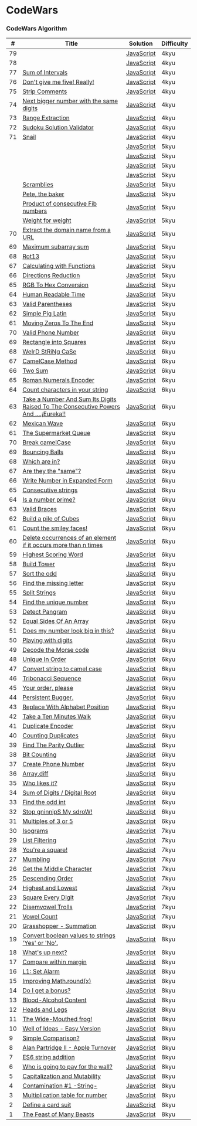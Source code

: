 # CodeWars

### CodeWars Algorithm

| #   | Title                                                                                                                                                          | Solution                                                    | Difficulty |
| --- | -------------------------------------------------------------------------------------------------------------------------------------------------------------- | ----------------------------------------------------------- | ---------- |
| 79  | []()                                                                                                                                                           | [JavaScript](./4kyu/positive/9.js)                          | 4kyu       |
| 78  | []()                                                                                                                                                           | [JavaScript](./4kyu/positive/8.js)                          | 4kyu       |
| 77  | [Sum of Intervals](https://www.codewars.com/kata/52b7ed099cdc285c300001cd/train/javascript)                                                                    | [JavaScript](./4kyu/positive/7.sumIntervals.js)             | 4kyu       |
| 76  | [Don't give me five! Really!](https://www.codewars.com/kata/621f89cc94d4e3001bb99ef4/train/javascript)                                                         | [JavaScript](./4kyu/positive/6.dontGiveMeFive.js)           | 4kyu       |
| 75  | [Strip Comments](https://www.codewars.com/kata/51c8e37cee245da6b40000bd/train/javascript)                                                                      | [JavaScript](./4kyu/positive/5.solution.js)                 | 4kyu       |
| 74  | [Next bigger number with the same digits](https://www.codewars.com/kata/55983863da40caa2c900004e/train/javascript)                                             | [JavaScript](./4kyu/positive/4.nextBigger.js)               | 4kyu       |
| 73  | [Range Extraction](https://www.codewars.com/kata/51ba717bb08c1cd60f00002f/train/javascript)                                                                    | [JavaScript](./4kyu/positive/3.solution.js)                 | 4kyu       |
| 72  | [Sudoku Solution Validator](https://www.codewars.com/kata/529bf0e9bdf7657179000008/train/javascript)                                                           | [JavaScript](./4kyu/positive/2.validSolution.js)            | 4kyu       |
| 71  | [Snail](https://www.codewars.com/kata/521c2db8ddc89b9b7a0000c1/train/javascript)                                                                               | [JavaScript](./4kyu/positive/1.snail.js)                    | 4kyu       |
|     | []()                                                                                                                                                           | [JavaScript](./5kyu/positive/.js)                           | 5kyu       |
|     | []()                                                                                                                                                           | [JavaScript](./5kyu/positive/.js)                           | 5kyu       |
|     | []()                                                                                                                                                           | [JavaScript](./5kyu/positive/.js)                           | 5kyu       |
|     | []()                                                                                                                                                           | [JavaScript](./5kyu/positive/.js)                           | 5kyu       |
|     | [Scramblies](https://www.codewars.com/kata/55c04b4cc56a697bb0000048/train/javascript)                                                                          | [JavaScript](./5kyu/positive/14.scramble.js)                | 5kyu       |
|     | [Pete, the baker](https://www.codewars.com/kata/525c65e51bf619685c000059/train/javascript)                                                                     | [JavaScript](./5kyu/positive/13.cakes.js)                   | 5kyu       |
|     | [Product of consecutive Fib numbers](https://www.codewars.com/kata/5541f58a944b85ce6d00006a/train/javascript)                                                  | [JavaScript](./5kyu/positive/12.productFib.js)              | 5kyu       |
|     | [Weight for weight](https://www.codewars.com/kata/55c6126177c9441a570000cc/train/javascript)                                                                   | [JavaScript](./5kyu/positive/11.orderWeight.js)             | 5kyu       |
| 70  | [Extract the domain name from a URL](https://www.codewars.com/kata/514a024011ea4fb54200004b/train/javascript)                                                  | [JavaScript](./5kyu/positive/10.domainName.js)              | 5kyu       |
| 69  | [Maximum subarray sum](https://www.codewars.com/kata/54521e9ec8e60bc4de000d6c/train/javascript)                                                                | [JavaScript](./5kyu/positive/9.maxSequence.js)              | 5kyu       |
| 68  | [Rot13](https://www.codewars.com/kata/530e15517bc88ac656000716/train/javascript)                                                                               | [JavaScript](./5kyu/positive/8.rot13.js)                    | 5kyu       |
| 67  | [Calculating with Functions](https://www.codewars.com/kata/525f3eda17c7cd9f9e000b39/train/javascript)                                                          | [JavaScript](./5kyu/positive/7.zero.js)                     | 5kyu       |
| 66  | [Directions Reduction](https://www.codewars.com/kata/550f22f4d758534c1100025a/train/javascript)                                                                | [JavaScript](./5kyu/positive/6.dirReduc.js)                 | 5kyu       |
| 65  | [RGB To Hex Conversion](https://www.codewars.com/kata/513e08acc600c94f01000001/train/javascript)                                                               | [JavaScript](./5kyu/positive/5.rgb.js)                      | 5kyu       |
| 64  | [Human Readable Time](https://www.codewars.com/kata/52685f7382004e774f0001f7/train/javascript)                                                                 | [JavaScript](./5kyu/positive/4.humanReadable.js)            | 5kyu       |
| 63  | [Valid Parentheses](https://www.codewars.com/kata/52774a314c2333f0a7000688/train/javascript)                                                                   | [JavaScript](./5kyu/positive/3.validParentheses.js)         | 5kyu       |
| 62  | [Simple Pig Latin](https://www.codewars.com/kata/520b9d2ad5c005041100000f/train/javascript)                                                                    | [JavaScript](./5kyu/positive/2.pigIt.js)                    | 5kyu       |
| 61  | [Moving Zeros To The End](https://www.codewars.com/kata/52597aa56021e91c93000cb0/train/javascript)                                                             | [JavaScript](./5kyu/positive/1.moveZeros.js)                | 5kyu       |
| 70  | [Valid Phone Number](https://www.codewars.com/kata/525f47c79f2f25a4db000025/train/javascript)                                                                  | [JavaScript](./6kyu/positive/50.validPhoneNumber.js)        | 6kyu       |
| 69  | [Rectangle into Squares](https://www.codewars.com/kata/55466989aeecab5aac00003e/train/javascript)                                                              | [JavaScript](./6kyu/positive/49.sqInRect.js)                | 6kyu       |
| 68  | [WeIrD StRiNg CaSe](https://www.codewars.com/kata/52b757663a95b11b3d00062d/train/javascript)                                                                   | [JavaScript](./6kyu/positive/48.toWeirdCase.js)             | 6kyu       |
| 67  | [CamelCase Method](https://www.codewars.com/kata/587731fda577b3d1b0001196/train/javascript)                                                                    | [JavaScript](./6kyu/positive/47.camelCase.js)               | 6kyu       |
| 66  | [Two Sum](https://www.codewars.com/kata/52c31f8e6605bcc646000082/train/javascript)                                                                             | [JavaScript](./6kyu/positive/46.twoSum.js)                  | 6kyu       |
| 65  | [Roman Numerals Encoder](https://www.codewars.com/kata/51b62bf6a9c58071c600001b/train/javascript)                                                              | [JavaScript](./6kyu/positive/45.solution.js)                | 6kyu       |
| 64  | [Count characters in your string](https://www.codewars.com/kata/52efefcbcdf57161d4000091/train/javascript)                                                     | [JavaScript](./6kyu/positive/44.count.js)                   | 6kyu       |
| 63  | [Take a Number And Sum Its Digits Raised To The Consecutive Powers And ....¡Eureka!!](https://www.codewars.com/kata/5626b561280a42ecc50000d1/train/javascript) | [JavaScript](./6kyu/positive/43.sumDigPow.js)               | 6kyu       |
| 62  | [Mexican Wave](https://www.codewars.com/kata/58f5c63f1e26ecda7e000029/train/javascript)                                                                        | [JavaScript](./6kyu/positive/42.wave.js)                    | 6kyu       |
| 61  | [The Supermarket Queue](https://www.codewars.com/kata/57b06f90e298a7b53d000a86/train/javascript)                                                               | [JavaScript](./6kyu/positive/41.queueTime.js)               | 6kyu       |
| 70  | [Break camelCase](https://www.codewars.com/kata/5208f99aee097e6552000148/train/javascript)                                                                     | [JavaScript](./6kyu/positive/40.solution.js)                | 6kyu       |
| 69  | [Bouncing Balls](https://www.codewars.com/kata/5544c7a5cb454edb3c000047/train/javascript)                                                                      | [JavaScript](./6kyu/positive/39.bouncingBall.js)            | 6kyu       |
| 68  | [Which are in?](https://www.codewars.com/kata/550554fd08b86f84fe000a58/train/javascript)                                                                       | [JavaScript](./6kyu/positive/38.inArray.js)                 | 6kyu       |
| 67  | [Are they the "same"?](https://www.codewars.com/kata/550498447451fbbd7600041c/train/javascript)                                                                | [JavaScript](./6kyu/positive/37.comp.js)                    | 6kyu       |
| 66  | [Write Number in Expanded Form](https://www.codewars.com/kata/5842df8ccbd22792a4000245/train/javascript)                                                       | [JavaScript](./6kyu/positive/36.expandedForm.js)            | 6kyu       |
| 65  | [Consecutive strings](https://www.codewars.com/kata/56a5d994ac971f1ac500003e/train/javascript)                                                                 | [JavaScript](./6kyu/positive/35.longestConsec.js)           | 6kyu       |
| 64  | [Is a number prime?](https://www.codewars.com/kata/5262119038c0985a5b00029f/train/javascript)                                                                  | [JavaScript](./6kyu/positive/34.isPrime.js)                 | 6kyu       |
| 63  | [Valid Braces](https://www.codewars.com/kata/5277c8a221e209d3f6000b56/train/javascript)                                                                        | [JavaScript](./6kyu/positive/33.validBraces.js)             | 6kyu       |
| 62  | [Build a pile of Cubes](https://www.codewars.com/kata/5592e3bd57b64d00f3000047/train/javascript)                                                               | [JavaScript](./6kyu/positive/32.findNb.js)                  | 6kyu       |
| 61  | [Count the smiley faces!](https://www.codewars.com/kata/583203e6eb35d7980400002a/train/javascript)                                                             | [JavaScript](./6kyu/positive/31.countSmileys.js)            | 6kyu       |
| 60  | [Delete occurrences of an element if it occurs more than n times](https://www.codewars.com/kata/554ca54ffa7d91b236000023/train/javascript)                     | [JavaScript](./6kyu/positive/30.deleteNth.js)               | 6kyu       |
| 59  | [Highest Scoring Word](https://www.codewars.com/kata/57eb8fcdf670e99d9b000272/train/javascript)                                                                | [JavaScript](./6kyu/positive/29.high.js)                    | 6kyu       |
| 58  | [Build Tower](https://www.codewars.com/kata/576757b1df89ecf5bd00073b/train/javascript)                                                                         | [JavaScript](./6kyu/positive/28.towerBuilder.js)            | 6kyu       |
| 57  | [Sort the odd](https://www.codewars.com/kata/578aa45ee9fd15ff4600090d/train/javascript)                                                                        | [JavaScript](./6kyu/positive/27.sortArray.js)               | 6kyu       |
| 56  | [Find the missing letter](https://www.codewars.com/kata/5839edaa6754d6fec10000a2/train/javascript)                                                             | [JavaScript](./6kyu/positive/26.findMissingLetter.js)       | 6kyu       |
| 55  | [Split Strings](https://www.codewars.com/kata/515de9ae9dcfc28eb6000001/train/javascript)                                                                       | [JavaScript](./6kyu/positive/25.solution.js)                | 6kyu       |
| 54  | [Find the unique number](https://www.codewars.com/kata/585d7d5adb20cf33cb000235/train/javascript)                                                              | [JavaScript](./6kyu/positive/24.findUniq.js)                | 6kyu       |
| 53  | [Detect Pangram](https://www.codewars.com/kata/545cedaa9943f7fe7b000048/train/javascript)                                                                      | [JavaScript](./6kyu/positive/23.isPangram.js)               | 6kyu       |
| 52  | [Equal Sides Of An Array](https://www.codewars.com/kata/5679aa472b8f57fb8c000047/train/javascript)                                                             | [JavaScript](./6kyu/positive/22.findEvenIndex.js)           | 6kyu       |
| 51  | [Does my number look big in this?](https://www.codewars.com/kata/5287e858c6b5a9678200083c/train/javascript)                                                    | [JavaScript](./6kyu/positive/21.narcissistic.js)            | 6kyu       |
| 50  | [Playing with digits](https://www.codewars.com/kata/5552101f47fc5178b1000050/train/javascript)                                                                 | [JavaScript](./6kyu/positive/20.digPow.js)                  | 6kyu       |
| 49  | [Decode the Morse code](https://www.codewars.com/kata/54b724efac3d5402db00065e/train/javascript)                                                               | [JavaScript](./6kyu/positive/19.decodeMorse.js)             | 6kyu       |
| 48  | [Unique In Order](https://www.codewars.com/kata/54e6533c92449cc251001667/train/javascript)                                                                     | [JavaScript](./6kyu/positive/18.uniqueInOrder.js)           | 6kyu       |
| 47  | [Convert string to camel case](https://www.codewars.com/kata/517abf86da9663f1d2000003/train/javascript)                                                        | [JavaScript](./6kyu/positive/17.toCamelCase.js)             | 6kyu       |
| 46  | [Tribonacci Sequence](https://www.codewars.com/kata/556deca17c58da83c00002db/train/javascript)                                                                 | [JavaScript](./6kyu/positive/16.tribonacci.js)              | 6kyu       |
| 45  | [Your order, please](https://www.codewars.com/kata/55c45be3b2079eccff00010f/train/javascript)                                                                  | [JavaScript](./6kyu/positive/15.order.js.js)                | 6kyu       |
| 44  | [Persistent Bugger.](https://www.codewars.com/kata/55bf01e5a717a0d57e0000ec/train/javascript)                                                                  | [JavaScript](./6kyu/positive/14.persistence.js)             | 6kyu       |
| 43  | [Replace With Alphabet Position](https://www.codewars.com/kata/546f922b54af40e1e90001da/train/javascript)                                                      | [JavaScript](./6kyu/positive/13.alphabetPosition.js)        | 6kyu       |
| 42  | [Take a Ten Minutes Walk](https://www.codewars.com/kata/54da539698b8a2ad76000228/train/javascript)                                                             | [JavaScript](./6kyu/positive/12.isValidWalk.js)             | 6kyu       |
| 41  | [Duplicate Encoder](https://www.codewars.com/kata/54b42f9314d9229fd6000d9c/train/javascript)                                                                   | [JavaScript](./6kyu/positive/11.duplicateEncode.js)         | 6kyu       |
| 40  | [Counting Duplicates](https://www.codewars.com/kata/54bf1c2cd5b56cc47f0007a1/train/javascript)                                                                 | [JavaScript](./6kyu/positive/10.duplicateCount.js)          | 6kyu       |
| 39  | [Find The Parity Outlier](https://www.codewars.com/kata/5526fc09a1bbd946250002dc/train/javascript)                                                             | [JavaScript](./6kyu/positive/9.findOutlier.js)              | 6kyu       |
| 38  | [Bit Counting](https://www.codewars.com/kata/526571aae218b8ee490006f4/train/javascript)                                                                        | [JavaScript](./6kyu/positive/8.countBits.js)                | 6kyu       |
| 37  | [Create Phone Number](https://www.codewars.com/kata/525f50e3b73515a6db000b83/train/javascript)                                                                 | [JavaScript](./6kyu/positive/7.createPhoneNumber.js)        | 6kyu       |
| 36  | [Array.diff](https://www.codewars.com/kata/523f5d21c841566fde000009/train/javascript)                                                                          | [JavaScript](./6kyu/positive/6.arrayDiff.js)                | 6kyu       |
| 35  | [Who likes it?](https://www.codewars.com/kata/5266876b8f4bf2da9b000362/train/javascript)                                                                       | [JavaScript](./6kyu/positive/5.likes.js)                    | 6kyu       |
| 34  | [Sum of Digits / Digital Root](https://www.codewars.com/kata/541c8630095125aba6000c00/train/javascript)                                                        | [JavaScript](./6kyu/positive/4.digitalRoot.js)              | 6kyu       |
| 33  | [Find the odd int](https://www.codewars.com/kata/54da5a58ea159efa38000836/train/javascript)                                                                    | [JavaScript](./6kyu/positive/3.findOdd.js)                  | 6kyu       |
| 32  | [Stop gninnipS My sdroW!](https://www.codewars.com/kata/5264d2b162488dc400000001/train/javascript)                                                             | [JavaScript](./6kyu/positive/2.spinWords.js)                | 6kyu       |
| 31  | [Multiples of 3 or 5](https://www.codewars.com/kata/514b92a657cdc65150000006/train/javascript)                                                                 | [JavaScript](./6kyu/positive/1.solution.js)                 | 6kyu       |
| 30  | [Isograms](https://www.codewars.com/kata/54ba84be607a92aa900000f1/train/javascript)                                                                            | [JavaScript](./7kyu/positive/10.isIsogram.js)               | 7kyu       |
| 29  | [List Filtering](https://www.codewars.com/kata/53dbd5315a3c69eed20002dd/train/javascript)                                                                      | [JavaScript](./7kyu/positive/9.filter_list.js)              | 7kyu       |
| 28  | [You're a square!](https://www.codewars.com/kata/54c27a33fb7da0db0100040e/train/javascript)                                                                    | [JavaScript](./7kyu/positive/8.isSquare.js)                 | 7kyu       |
| 27  | [Mumbling](https://www.codewars.com/kata/5667e8f4e3f572a8f2000039/train/javascript)                                                                            | [JavaScript](./7kyu/positive/7.accum.js)                    | 7kyu       |
| 26  | [Get the Middle Character](https://www.codewars.com/kata/56747fd5cb988479af000028/train/javascript)                                                            | [JavaScript](./7kyu/positive/6.getMiddle.js)                | 7kyu       |
| 25  | [Descending Order](https://www.codewars.com/kata/5467e4d82edf8bbf40000155)                                                                                     | [JavaScript](./7kyu/positive/5.descendingOrder.js)          | 7kyu       |
| 24  | [Highest and Lowest](https://www.codewars.com/kata/554b4ac871d6813a03000035/train/javascript)                                                                  | [JavaScript](./7kyu/positive/4.highAndLow.js)               | 7kyu       |
| 23  | [Square Every Digit](https://www.codewars.com/kata/546e2562b03326a88e000020/train/javascript)                                                                  | [JavaScript](./7kyu/positive/3.squareDigits.js)             | 7kyu       |
| 22  | [Disemvowel Trolls](https://www.codewars.com/kata/52fba66badcd10859f00097e/train/javascript)                                                                   | [JavaScript](./7kyu/positive/2.disemvowel.js)               | 7kyu       |
| 21  | [Vowel Count](https://www.codewars.com/kata/54ff3102c1bad923760001f3/train/javascript)                                                                         | [JavaScript](./7kyu/positive/1.getCount.js)                 | 7kyu       |
| 20  | [Grasshopper - Summation](https://www.codewars.com/kata/55d24f55d7dd296eb9000030/train/javascript)                                                             | [JavaScript](./8kyu/hardest/logic/10.summation.js)          | 8kyu       |
| 19  | [Convert boolean values to strings 'Yes' or 'No'.](https://www.codewars.com/kata/53369039d7ab3ac506000467/train/javascript)                                    | [JavaScript](./8kyu/hardest/logic/9.boolToWord.js)          | 8kyu       |
| 18  | [What's up next?](https://www.codewars.com/kata/542ebbdb494db239f8000046/train/javascript)                                                                     | [JavaScript](./8kyu/hardest/logic/8.nextItem.js)            | 8kyu       |
| 17  | [Compare within margin](https://www.codewars.com/kata/56453a12fcee9a6c4700009c/train/javascript)                                                               | [JavaScript](./8kyu/hardest/logic/7.closeCompare.js)        | 8kyu       |
| 16  | [L1: Set Alarm](https://www.codewars.com/kata/568dcc3c7f12767a62000038/train/javascript)                                                                       | [JavaScript](./8kyu/hardest/logic/6.setAlarm.js)            | 8kyu       |
| 15  | [Improving Math.round(x)](https://www.codewars.com/kata/56be025f9347a066c7000e4f/train/javascript)                                                             | [JavaScript](./8kyu/hardest/logic/5.roundTo.js)             | 8kyu       |
| 14  | [Do I get a bonus?](https://www.codewars.com/kata/56f6ad906b88de513f000d96/train/javascript)                                                                   | [JavaScript](./8kyu/hardest/logic/4.bonusTime)              | 8kyu       |
| 13  | [Blood-Alcohol Content](https://www.codewars.com/kata/571b6a4a7beb0a8ade0007a8/train/javascript)                                                               | [JavaScript](./8kyu/hardest/logic/3.bloodAlcoholContent.js) | 8kyu       |
| 12  | [Heads and Legs](https://www.codewars.com/kata/574c5075d27783851800169e/train/javascript)                                                                      | [JavaScript](./8kyu/hardest/logic/2.animals.js)             | 8kyu       |
| 11  | [The Wide-Mouthed frog!](https://www.codewars.com/kata/57ec8bd8f670e9a47a000f89/train/javascript)                                                              | [JavaScript](./8kyu/hardest/logic/1.mouthSize.js)           | 8kyu       |
| 10  | [Well of Ideas - Easy Version](https://www.codewars.com/kata/57f222ce69e09c3630000212/train/javascript)                                                        | [JavaScript](./8kyu/hardest/string/10.well.js)              | 8kyu       |
| 9   | [Simple Comparison?](https://www.codewars.com/kata/57f6ecdfcca6e045d2001207/train/javascript)                                                                  | [JavaScript](./8kyu/hardest/string/9.add.js)                | 8kyu       |
| 8   | [Alan Partridge II - Apple Turnover](https://www.codewars.com/kata/580a094553bd9ec5d800007d/javascript)                                                        | [JavaScript](./8kyu/hardest/string/8.apple.js)              | 8kyu       |
| 7   | [ES6 string addition](https://www.codewars.com/kata/582e4c3406e37fcc770001ad/train/javascript)                                                                 | [JavaScript](./8kyu/hardest/string/7.joinStrings.js)        | 8kyu       |
| 6   | [Who is going to pay for the wall?](https://www.codewars.com/kata/58bf9bd943fadb2a980000a7/train/javascript)                                                   | [JavaScript](./8kyu/hardest/string/6.whoIsPaying.js)        | 8kyu       |
| 5   | [Capitalization and Mutability](https://www.codewars.com/kata/595970246c9b8fa0a8000086)                                                                        | [JavaScript](./8kyu/hardest/string/5.capitalizeWord.js)     | 8kyu       |
| 4   | [Contamination #1 -String-](https://www.codewars.com/kata/596fba44963025c878000039/train/javascript)                                                           | [JavaScript](./8kyu/hardest/string/4.contamination.js)      | 8kyu       |
| 3   | [Multiplication table for number](https://www.codewars.com/kata/5a2fd38b55519ed98f0000ce/train/javascript)                                                     | [JavaScript](./8kyu/hardest/string/3.multiTable.js)         | 8kyu       |
| 2   | [Define a card suit](https://www.codewars.com/kata/5a360620f28b82a711000047/train/javascript)                                                                  | [JavaScript](./8kyu/hardest/string/2.defineSuit.js)         | 8kyu       |
| 1   | [The Feast of Many Beasts](https://www.codewars.com/kata/5aa736a455f906981800360d/train/javascript)                                                            | [JavaScript](./8kyu/hardest/string/1.feast.js)              | 8kyu       |
